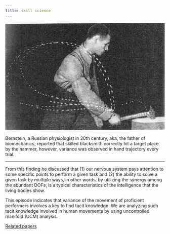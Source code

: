 ```yaml
---
title: skill science
---
```


![](Cyclogram_Gastev_TSIT.jpg)

Bernstein, a Russian physiologist in 20th century, aka, the father of biomechanics, reported that skilled blacksmith correctly hit a target place by the hammer, however, variance was observed in hand trajectory every trial.

---

From this finding he discussed that (1) our nervous system pays attention to some specific points to perform a given task
and (2) the ability to solve a given task by multiple ways, in other words, by utilizing the synergy among the abundant DOFs, is a typical characteristics of the intelligence that the living bodies show.

This episode indicates that variance of the movement of proficient performers involves a key to find tacit knowledge.
We are analyzing such tacit knowledge involved in human movements by using uncontrolled manifold (UCM) analysis.

[Related papers](../papers/#Bernstein)
